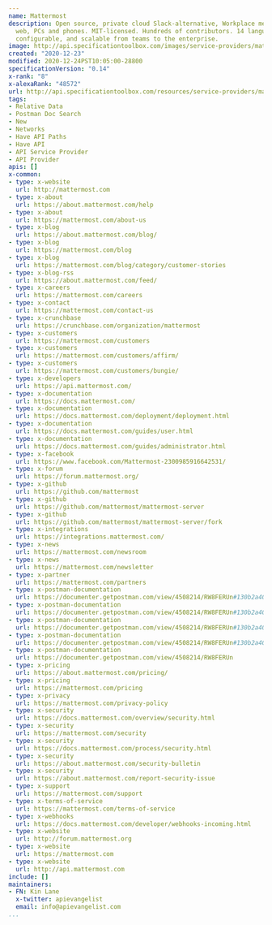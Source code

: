 ```yaml
---
name: Mattermost
description: Open source, private cloud Slack-alternative, Workplace messaging for
  web, PCs and phones. MIT-licensed. Hundreds of contributors. 14 languages. Secure,
  configurable, and scalable from teams to the enterprise.
image: http://api.specificationtoolbox.com/images/service-providers/mattermost.jpg
created: "2020-12-23"
modified: 2020-12-24PST10:05:00-28800
specificationVersion: "0.14"
x-rank: "8"
x-alexaRank: "48572"
url: http://api.specificationtoolbox.com/resources/service-providers/mattermost/
tags:
- Relative Data
- Postman Doc Search
- New
- Networks
- Have API Paths
- Have API
- API Service Provider
- API Provider
apis: []
x-common:
- type: x-website
  url: http://mattermost.com
- type: x-about
  url: https://about.mattermost.com/help
- type: x-about
  url: https://mattermost.com/about-us
- type: x-blog
  url: https://about.mattermost.com/blog/
- type: x-blog
  url: https://mattermost.com/blog
- type: x-blog
  url: https://mattermost.com/blog/category/customer-stories
- type: x-blog-rss
  url: https://about.mattermost.com/feed/
- type: x-careers
  url: https://mattermost.com/careers
- type: x-contact
  url: https://mattermost.com/contact-us
- type: x-crunchbase
  url: https://crunchbase.com/organization/mattermost
- type: x-customers
  url: https://mattermost.com/customers
- type: x-customers
  url: https://mattermost.com/customers/affirm/
- type: x-customers
  url: https://mattermost.com/customers/bungie/
- type: x-developers
  url: https://api.mattermost.com/
- type: x-documentation
  url: https://docs.mattermost.com/
- type: x-documentation
  url: https://docs.mattermost.com/deployment/deployment.html
- type: x-documentation
  url: https://docs.mattermost.com/guides/user.html
- type: x-documentation
  url: https://docs.mattermost.com/guides/administrator.html
- type: x-facebook
  url: https://www.facebook.com/Mattermost-2300985916642531/
- type: x-forum
  url: https://forum.mattermost.org/
- type: x-github
  url: https://github.com/mattermost
- type: x-github
  url: https://github.com/mattermost/mattermost-server
- type: x-github
  url: https://github.com/mattermost/mattermost-server/fork
- type: x-integrations
  url: https://integrations.mattermost.com/
- type: x-news
  url: https://mattermost.com/newsroom
- type: x-news
  url: https://mattermost.com/newsletter
- type: x-partner
  url: https://mattermost.com/partners
- type: x-postman-documentation
  url: https://documenter.getpostman.com/view/4508214/RW8FERUn#130b2a40-e787-4bad-9753-eae9c6095077\&quot
- type: x-postman-documentation
  url: https://documenter.getpostman.com/view/4508214/RW8FERUn#130b2a40-e787-4bad-9753-eae9c6095077
- type: x-postman-documentation
  url: https://documenter.getpostman.com/view/4508214/RW8FERUn#130b2a40-e787-4bad-9753-eae9c6095077\\\&quot
- type: x-postman-documentation
  url: https://documenter.getpostman.com/view/4508214/RW8FERUn#130b2a40-e787-4bad-9753-eae9c6095077\&quot
- type: x-postman-documentation
  url: https://documenter.getpostman.com/view/4508214/RW8FERUn
- type: x-pricing
  url: https://about.mattermost.com/pricing/
- type: x-pricing
  url: https://mattermost.com/pricing
- type: x-privacy
  url: https://mattermost.com/privacy-policy
- type: x-security
  url: https://docs.mattermost.com/overview/security.html
- type: x-security
  url: https://mattermost.com/security
- type: x-security
  url: https://docs.mattermost.com/process/security.html
- type: x-security
  url: https://about.mattermost.com/security-bulletin
- type: x-security
  url: https://about.mattermost.com/report-security-issue
- type: x-support
  url: https://mattermost.com/support
- type: x-terms-of-service
  url: https://mattermost.com/terms-of-service
- type: x-webhooks
  url: https://docs.mattermost.com/developer/webhooks-incoming.html
- type: x-website
  url: http://forum.mattermost.org
- type: x-website
  url: https://mattermost.com
- type: x-website
  url: http://api.mattermost.com
include: []
maintainers:
- FN: Kin Lane
  x-twitter: apievangelist
  email: info@apievangelist.com
...
```

